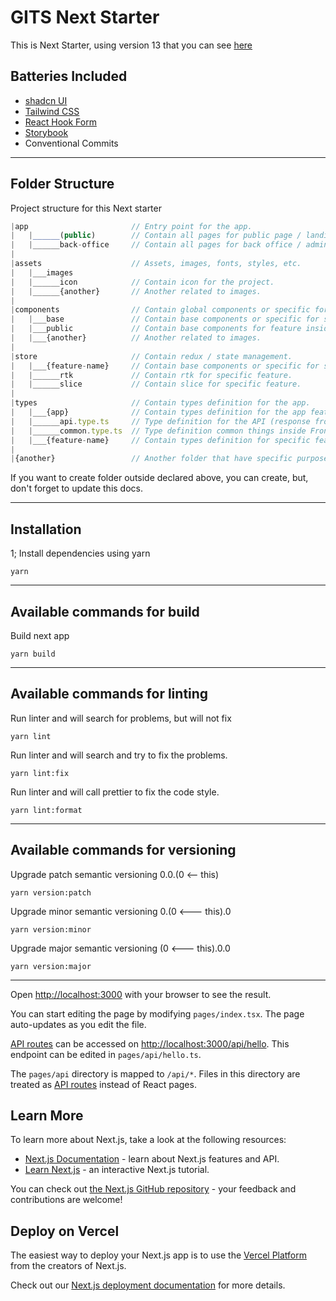 # GITS Next Starter

This is Next Starter, using version 13 that you can see [here](https://beta.nextjs.org/docs)

## Batteries Included

- [shadcn UI](https://ui.shadcn.com/)
- [Tailwind CSS](https://tailwindcss.com/)
- [React Hook Form](https://react-hook-form.com/)
- [Storybook](https://storybook.js.org/)
- Conventional Commits

---

## Folder Structure

Project structure for this Next starter

```javascript
|app                       // Entry point for the app.
|   |______(public)        // Contain all pages for public page / landing page.
|   |______back-office     // Contain all pages for back office / admin page.
|
|assets                    // Assets, images, fonts, styles, etc.
|   |___images
|   |______icon            // Contain icon for the project.
|   |______{another}       // Another related to images.
|
|components                // Contain global components or specific for some features.
|   |___base               // Contain base components or specific for some features.
|   |___public             // Contain base components for feature inside public layout.
|   |___{another}          // Another related to images.
|
|store                     // Contain redux / state management.
|   |___{feature-name}     // Contain base components or specific for some features.
|   |______rtk             // Contain rtk for specific feature.
|   |______slice           // Contain slice for specific feature.
|
|types                     // Contain types definition for the app.
|   |___{app}              // Contain types definition for the app feature.
|   |______api.type.ts     // Type definition for the API (response from Back-End).
|   |______common.type.ts  // Type definition common things inside Front-End.
|   |___{feature-name}     // Contain types definition for specific feature.
|
|{another}                 // Another folder that have specific purpose.
```

If you want to create folder outside declared above, you can create, but, don't forget to update this docs.

---

## Installation

1; Install dependencies using yarn

```shell
yarn
```

---

## Available commands for build

Build next app

```shell
yarn build
```

---

## Available commands for linting

Run linter and will search for problems, but will not fix

```shell
yarn lint
```

Run linter and will search and try to fix the problems.

```shell
yarn lint:fix
```

Run linter and will call prettier to fix the code style.

```shell
yarn lint:format
```

---

## Available commands for versioning

Upgrade patch semantic versioning 0.0.(0 <-- this)

```shell
yarn version:patch
```

Upgrade minor semantic versioning 0.(0 <--- this).0

```shell
yarn version:minor
```

Upgrade major semantic versioning (0 <--- this).0.0

```shell
yarn version:major
```

---

Open [http://localhost:3000](http://localhost:3000) with your browser to see the result.

You can start editing the page by modifying `pages/index.tsx`. The page auto-updates as you edit the file.

[API routes](https://nextjs.org/docs/api-routes/introduction) can be accessed on [http://localhost:3000/api/hello](http://localhost:3000/api/hello). This endpoint can be edited in `pages/api/hello.ts`.

The `pages/api` directory is mapped to `/api/*`. Files in this directory are treated as [API routes](https://nextjs.org/docs/api-routes/introduction) instead of React pages.

## Learn More

To learn more about Next.js, take a look at the following resources:

- [Next.js Documentation](https://nextjs.org/docs) - learn about Next.js features and API.
- [Learn Next.js](https://nextjs.org/learn) - an interactive Next.js tutorial.

You can check out [the Next.js GitHub repository](https://github.com/vercel/next.js/) - your feedback and contributions are welcome!

## Deploy on Vercel

The easiest way to deploy your Next.js app is to use the [Vercel Platform](https://vercel.com/new?utm_medium=default-template&filter=next.js&utm_source=create-next-app&utm_campaign=create-next-app-readme) from the creators of Next.js.

Check out our [Next.js deployment documentation](https://nextjs.org/docs/deployment) for more details.
